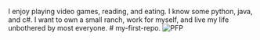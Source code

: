 I enjoy playing video games, reading, and eating. I know some python, java, and c#. I want to own a small ranch, work for myself, and live my life unbothered by most everyone. # my-first-repo.
![PFP](https://www.google.com/url?sa=i&url=https%3A%2F%2Fwww.vecteezy.com%2Fvector-art%2F14440633-clip-art-of-christmas-mistletoe-branches-leaves-and-red-berries-holiday-illustration-on-isolated-background-for-christmas-decoration-and-celebration-of-winter-christmas-or-new-year&psig=AOvVaw2X5ccdgfTdT2ckjm2xEGNg&ust=1699032131794000&source=images&cd=vfe&opi=89978449&ved=0CBEQjRxqFwoTCMCmkofqpYIDFQAAAAAdAAAAABAF)
